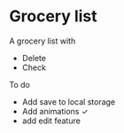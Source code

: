 # Grocery list
A grocery list with
 - Delete
 - Check



To do
 - Add save to local storage
 - Add animations ✓
 - add edit feature


